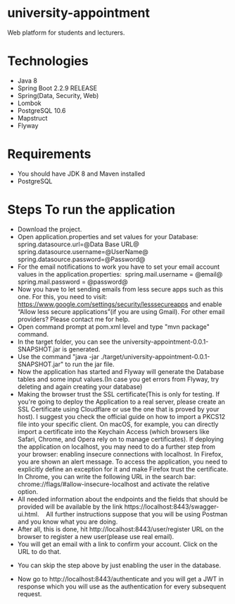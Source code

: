 # university-appointment
Web platform for students and lecturers.
 
# Technologies
- Java 8
- Spring Boot 2.2.9 RELEASE
- Spring(Data, Security, Web)
- Lombok
- PostgreSQL 10.6
- Mapstruct
- Flyway
 
# Requirements 
* You should have JDK 8 and Maven installed
* PostgreSQL
# Steps To run the application
- Download the project.
- Open application.properties and set values for your Database:
 
spring.datasource.url=@Data Base URL@
 
spring.datasource.username=@UserName@
 
spring.datasource.password=@Password@
 
- For the email notifications to work you have to set your email account values in the application.properties: 
spring.mail.username = @email@
spring.mail.password = @password@
 
- Now you have to let sending emails from less secure apps such as this one. For this, you need to visit: https://www.google.com/settings/security/lesssecureapps and enable “Allow less secure applications”(if you are using Gmail). For other email providers? Please contact me for help.
 
- Open command prompt at pom.xml level and type "mvn package" command.
- In the target folder, you can see the university-appointment-0.0.1-SNAPSHOT.jar іs generated.
- Use the command "java -jar ./target/university-appointment-0.0.1-SNAPSHOT.jar" to run the jar file.
- Now the application has started and Flyway will generate the Database tables and some input values.(In case you get errors from Flyway, try deleting and again creating your database)
 
- Making the browser trust the SSL certificate(This is only for testing. If you're going to deploy the Application to a real server, please create an SSL Certificate using Cloudflare or use the one that is proved by your host).
I suggest you check the official guide on how to import a PKCS12 file into your specific client. On macOS, for example, you can directly import a certificate into the Keychain Access (which browsers like Safari, Chrome, and Opera rely on to manage certificates).
If deploying the application on localhost, you may need to do a further step from your browser: enabling insecure connections with localhost.
In Firefox, you are shown an alert message. To access the application, you need to explicitly define an exception for it and make Firefox trust the certificate.
In Chrome, you can write the following URL in the search bar: chrome://flags/#allow-insecure-localhost and activate the relative option.
 
- All needed information about the endpoints and the fields that should be provided will be available by the link https://localhost:8443/swagger-ui.html.
 
 All further instructions suppose that you will be using Postman and you know what you are doing.
 
- After all, this is done, hit http://localhost:8443/user/register URL on the browser to register a new user(please use real email). 
 
- You will get an email with a link to confirm your account. Click on the URL to do that.
 
* You can skip the step above by just enabling the user in the database.
 
- Now go to http://localhost:8443/authenticate and you will get a JWT in response which you will use as the authentication for every subsequent request.
